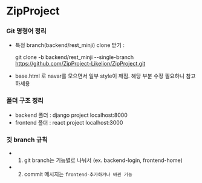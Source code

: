 # ZipProject

### Git 명령어 정리
- 특정 branch(backend/rest_minji) clone 받기 :

  git clone -b backend/rest_minji --single-branch https://github.com/ZipProject-Likelion/ZipProject.git
  
- base.html 로 navar를 모으면서 일부 style이 깨짐. 해당 부분 수정 필요하니 참고하세용

### 폴더 구조 정리

- backend 폴더 : django project localhost:8000
- frontend 폴더 : react project localhost:3000

### 깃 branch 규칙

- 1. git branch는 기능별로 나눠서 (ex. backend-login, frontend-home)
- 2. commit 메시지는 `frontend-추가하거나 바뀐 기능`
